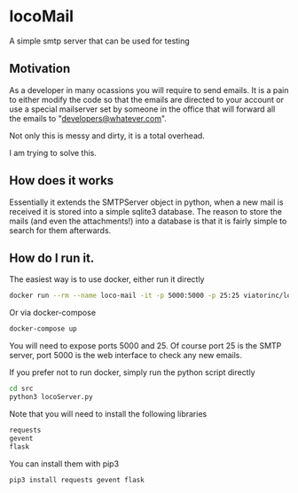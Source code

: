 # locoMail
A simple smtp server that can be used for testing

## Motivation
As a developer in many ocassions you will require to send emails. It is a pain to either modify the code so that
the emails are directed to your account or use a special mailserver set by someone in the office that will forward
all the emails to "developers@whatever.com".

Not only this is messy and dirty, it is a total overhead.

I am trying to solve this.

## How does it works
Essentially it extends the SMTPServer object in python, when a new mail is received it is stored into a simple
sqlite3 database. The reason to store the mails (and even the attachments!) into a database is that it is fairly
simple to search for them afterwards.

## How do I run it.
The easiest way is to use docker, either run it directly

```bash
docker run --rm --name loco-mail -it -p 5000:5000 -p 25:25 viatorinc/locomail
```

Or via docker-compose

```bash
docker-compose up
```

You will need to expose ports 5000 and 25. Of course port 25 is the SMTP server, port 5000 is the web interface
to check any new emails.

If you prefer not to run docker, simply run the python script directly

```bash
cd src
python3 locoServer.py
```

Note that you will need to install the following libraries

```bash
requests
gevent
flask
```

You can install them with pip3

```bash
pip3 install requests gevent flask
```